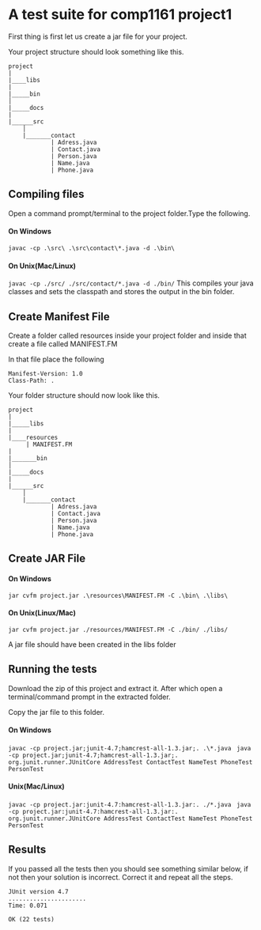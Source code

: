 # A test suite for comp1161 project1


First thing is first let us create a jar file for your project.

Your project structure should look something like this.

```
project
|
|____libs
|
|_____bin
│
|_____docs
|
|______src
    │
    |_______contact
            | Adress.java
            | Contact.java
            | Person.java
            | Name.java
            | Phone.java
```

## Compiling files
Open a command prompt/terminal to the project folder.Type the following.

#### On Windows
``` javac -cp .\src\ .\src\contact\*.java -d .\bin\ ```

#### On Unix(Mac/Linux)
``` javac -cp ./src/ ./src/contact/*.java -d ./bin/ ```
This compiles your java classes and sets the classpath and stores the output in the bin folder.

## Create Manifest File
Create a folder called resources inside your project folder and inside that create a file called MANIFEST.FM

In that file place the following
```
Manifest-Version: 1.0
Class-Path: .

```
Your folder structure should now look like this.

```
project
|
|_____libs
|
|____resources
     | MANIFEST.FM
|
|_______bin
│
|_____docs
|
|______src
    │
    |_______contact
            | Adress.java
            | Contact.java
            | Person.java
            | Name.java
            | Phone.java
```

## Create JAR File

#### On Windows

``` jar cvfm project.jar .\resources\MANIFEST.FM -C .\bin\ .\libs\ ```

#### On Unix(Linux/Mac)
``` jar cvfm project.jar ./resources/MANIFEST.FM -C ./bin/ ./libs/ ```

A jar file should have been created in the libs folder


## Running the tests

Download the zip of this project and extract it. After which open a terminal/command prompt in the extracted folder.

Copy the jar file to this folder.

#### On Windows

```javac -cp project.jar;junit-4.7;hamcrest-all-1.3.jar;. .\*.java ```
```java -cp project.jar;junit-4.7;hamcrest-all-1.3.jar;. org.junit.runner.JUnitCore AddressTest ContactTest NameTest PhoneTest PersonTest ```

#### Unix(Mac/Linux)
```javac -cp project.jar:junit-4.7:hamcrest-all-1.3.jar:. ./*.java ```
```java -cp project.jar:junit-4.7:hamcrest-all-1.3.jar:. org.junit.runner.JUnitCore AddressTest ContactTest NameTest PhoneTest PersonTest ```

## Results

If you passed all the tests then you should see something similar below, if not then your solution is incorrect. Correct it and repeat all the steps.
``` 
JUnit version 4.7
......................
Time: 0.071

OK (22 tests)
```


